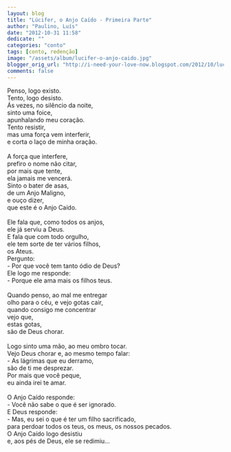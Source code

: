 ```yaml
---
layout: blog
title: "Lúcifer, o Anjo Caído - Primeira Parte"
author: "Paulino, Luís"
date: "2012-10-31 11:58"
dedicate: ""
categories: "conto"
tags: [conto, redenção]
image: "/assets/album/lucifer-o-anjo-caido.jpg"
blogger_orig_url: "http://i-need-your-love-now.blogspot.com/2012/10/lucifer-o-anjo-caido.html"
comments: false
---
```


Penso, logo existo.\
Tento, logo desisto.\
Ás vezes, no silêncio da noite,\
sinto uma foice,\
apunhalando meu coração.\
Tento resistir,\
mas uma força vem interferir,\
e corta o laço de minha oração.\
\
A força que interfere,\
prefiro o nome não citar,\
por mais que tente,\
ela jamais me vencerá.\
Sinto o bater de asas,\
de um Anjo Maligno,\
e ouço dizer,\
que este é o Anjo Caído.\
\
Ele fala que, como todos os anjos,\
ele já serviu a Deus.\
E fala que com todo orgulho,\
ele tem sorte de ter vários filhos,\
os Ateus.\
Pergunto:\
\- Por que você tem tanto ódio de Deus?\
Ele logo me responde:\
\- Porque ele ama mais os filhos teus.\
\
Quando penso, ao mal me entregar\
olho para o céu, e vejo gotas cair,\
quando consigo me concentrar\
vejo que,\
estas gotas,\
são de Deus chorar.\
\
Logo sinto uma mão, ao meu ombro tocar.\
Vejo Deus chorar e, ao mesmo tempo falar:\
\- As lágrimas que eu derramo,\
são de ti me desprezar.\
Por mais que você peque,\
eu ainda irei te amar.\
\
O Anjo Caído responde:\
\- Você não sabe o que é ser ignorado.\
E Deus responde:\
\- Mas, eu sei o que é ter um filho sacrificado,\
para perdoar todos os teus, os meus, os nossos pecados.\
O Anjo Caído logo desistiu\
e, aos pés de Deus, ele se redimiu...
